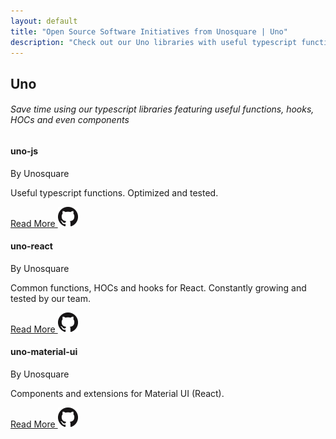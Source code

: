 ```yaml
---
layout: default
title: "Open Source Software Initiatives from Unosquare | Uno"
description: "Check out our Uno libraries with useful typescript functions, React hooks and components"
---
```


<div class="container content-home">
<h2>Uno</h2>
<h6>Save time using our typescript libraries featuring useful functions, hooks, HOCs and even components</h6>
<div class="row">
    <div class="col-12 col-lg-4 mb-4">
        <div class="card">
            <div class="card-body p-3">
                <div class="card-head">
                    <h4 class="text-uppercase">uno-js</h4>
                    <span>By Unosquare</span>
                    <p>
                        Useful typescript functions. Optimized and tested.
                    </p>
                </div>
                <div class="actions">
                    <a href="https://unosquare.github.io/uno/uno-js" class="link-blue button">
                        Read More
                    </a>
                    <a href="https://github.com/unosquare/uno-js" class="d-flex justify-content-end">
                        <img src="/assets/github.png" />
                    </a>
                </div>
            </div>
        </div>
    </div>
    <div class="col-12 col-lg-4 mb-4">
        <div class="card">
            <div class="card-body p-3">
                <div class="card-head">
                    <h4 class="text-uppercase">uno-react</h4>
                    <span>By Unosquare</span>
                    <p>
                        Common functions, HOCs and hooks for React. Constantly growing and tested by our team. 
                    </p>
                </div>
                <div class="actions">
                    <a href="https://unosquare.github.io/uno/uno-react" class="link-blue button">
                        Read More
                    </a>
                    <a href="https://github.com/unosquare/uno-react" class="d-flex justify-content-end">
                        <img src="/assets/github.png" />
                    </a>
                </div>
            </div>
        </div>
    </div>
    <div class="col-12 col-lg-4 mb-4">
        <div class="card">
            <div class="card-body p-3">
                <div class="card-head">
                    <h4 class="text-uppercase">uno-material-ui</h4>
                    <span>By Unosquare</span>
                    <p>
                        Components and extensions for Material UI (React).
                    </p>
                </div>
                <div class="actions">
                    <a href="https://unosquare.github.io/uno/uno-material-ui" class="link-blue button">
                        Read More
                    </a>
                    <a href="https://github.com/unosquare/uno-material-ui" class="d-flex justify-content-end">
                        <img src="/assets/github.png" />
                    </a>
                </div>
            </div>
        </div>
    </div>
</div>
